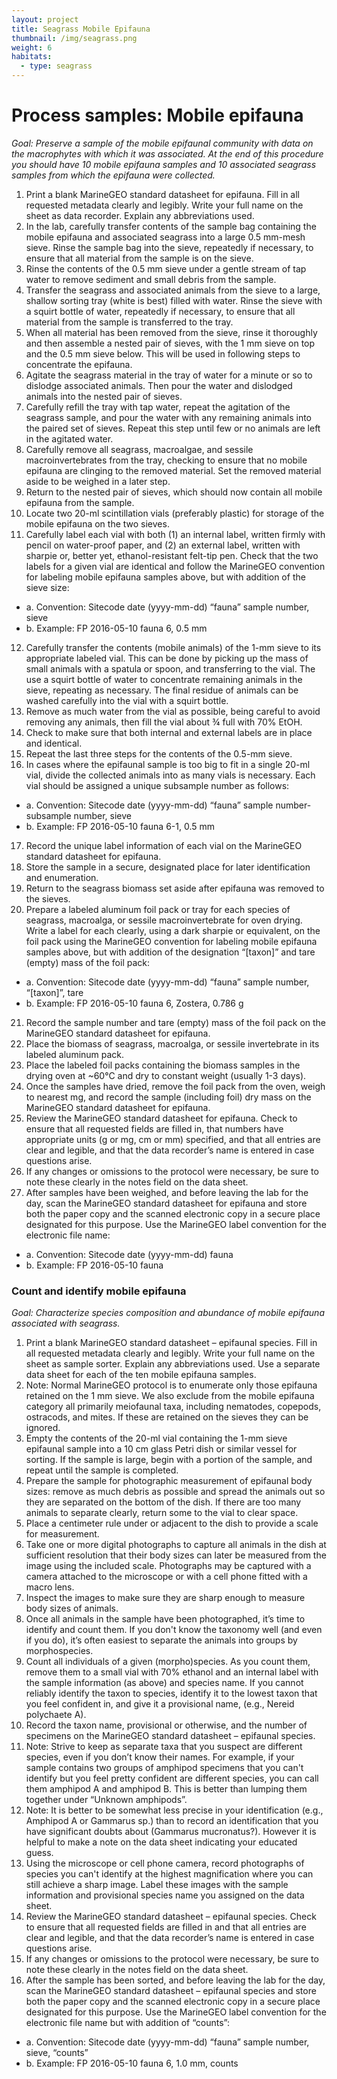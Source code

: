 ```yaml
---
layout: project
title: Seagrass Mobile Epifauna
thumbnail: /img/seagrass.png
weight: 6
habitats:
  - type: seagrass
---
```


# Process samples: Mobile epifauna
*Goal: Preserve a sample of the mobile epifaunal community with data on the macrophytes with which it was associated. At the end of this procedure you should have 10 mobile epifauna samples and 10 associated seagrass samples from which the epifauna were collected.*
  1.	Print a blank MarineGEO standard datasheet for epifauna. Fill in all requested metadata clearly and legibly. Write your full name on the sheet as data recorder. Explain any abbreviations used.
  2.	In the lab, carefully transfer contents of the sample bag containing the mobile epifauna and associated seagrass into a large 0.5 mm-mesh sieve. Rinse the sample bag into the sieve, repeatedly if necessary, to ensure that all material from the sample is on the sieve.
  3.	Rinse the contents of the 0.5 mm sieve under a gentle stream of tap water to remove sediment and small debris from the sample.
  4.	Transfer the seagrass and associated animals from the sieve to a large, shallow sorting tray (white is best) filled with water. Rinse the sieve with a squirt bottle of water, repeatedly if necessary, to ensure that all material from the sample is transferred to the tray.
  5.	When all material has been removed from the sieve, rinse it thoroughly and then assemble a nested pair of sieves, with the 1 mm sieve on top and the 0.5 mm sieve below. This will be used in following steps to concentrate the epifauna.
  6.	Agitate the seagrass material in the tray of water for a minute or so to dislodge associated animals. Then pour the water and dislodged animals into the nested pair of sieves.
  7.	Carefully refill the tray with tap water, repeat the agitation of the seagrass sample, and pour the water with any remaining animals into the paired set of sieves. Repeat this step until few or no animals are left in the agitated water.
  8.	Carefully remove all seagrass, macroalgae, and sessile macroinvertebrates from the tray, checking to ensure that no mobile epifauna are clinging to the removed material. Set the removed material aside to be weighed in a later step.
  9.	Return to the nested pair of sieves, which should now contain all mobile epifauna from the sample.
  10.	Locate two 20-ml scintillation vials (preferably plastic) for storage of the mobile epifauna on the two sieves.
  11.	Carefully label each vial with both (1) an internal label, written firmly with pencil on water-proof paper, and (2) an external label, written with sharpie or, better yet, ethanol-resistant felt-tip pen. Check that the two labels for a given vial are identical and follow the MarineGEO convention for labeling mobile epifauna samples above, but with addition of the sieve size:
  - a.	Convention: Sitecode date (yyyy-mm-dd) “fauna” sample number, sieve
  - b.  Example: FP 2016-05-10 fauna 6, 0.5 mm  
  12.	Carefully transfer the contents (mobile animals) of the 1-mm sieve to its appropriate labeled vial. This can be done by picking up the mass of small animals with a spatula or spoon, and transferring to the vial. The use a squirt bottle of water to concentrate remaining animals in the sieve, repeating as necessary. The final residue of animals can be washed carefully into the vial with a squirt bottle.
  13.	Remove as much water from the vial as possible, being careful to avoid removing any animals, then fill the vial about ¾ full with 70% EtOH.
  14.	Check to make sure that both internal and external labels are in place and identical.  
  15.	Repeat the last three steps for the contents of the 0.5-mm sieve.
  16.	In cases where the epifaunal sample is too big to fit in a single 20-ml vial, divide the collected animals into as many vials is necessary. Each vial should be assigned a unique subsample number as follows:
  - a.	Convention: Sitecode date (yyyy-mm-dd) “fauna” sample number-subsample number, sieve
  - b.	Example: FP 2016-05-10 fauna 6-1, 0.5 mm  
  17. Record the unique label information of each vial on the MarineGEO standard datasheet for epifauna.
  18.	Store the sample in a secure, designated place for later identification and enumeration.  
  19.	Return to the seagrass biomass set aside after epifauna was removed to the sieves.
  20.	Prepare a labeled aluminum foil pack or tray for each species of seagrass, macroalga, or sessile macroinvertebrate for oven drying. Write a label for each clearly, using a dark sharpie or equivalent, on the foil pack using the MarineGEO convention for labeling mobile epifauna samples above, but with addition of the designation “[taxon]” and tare (empty) mass of the foil pack:
  - a.	Convention: Sitecode date (yyyy-mm-dd) “fauna” sample number, “[taxon]”, tare
  - b.	Example: FP 2016-05-10 fauna 6, Zostera, 0.786 g
  21.	Record the sample number and tare (empty) mass of the foil pack on the MarineGEO standard datasheet for epifauna.
  22.	Place the biomass of seagrass, macroalga, or sessile invertebrate in its labeled aluminum pack.
  23.	Place the labeled foil packs containing the biomass samples in the drying oven at ~60°C and dry to constant weight (usually 1-3 days).
  24.	Once the samples have dried, remove the foil pack from the oven, weigh to nearest mg, and record the sample (including foil) dry mass on the MarineGEO standard datasheet for epifauna.
  25.	Review the MarineGEO standard datasheet for epifauna. Check to ensure that all requested fields are filled in, that numbers have appropriate units (g or mg, cm or mm) specified, and that all entries are clear and legible, and that the data recorder’s name is entered in case questions arise.  
  26.	If any changes or omissions to the protocol were necessary, be sure to note these clearly in the notes field on the data sheet.
  27.	After samples have been weighed, and before leaving the lab for the day, scan the MarineGEO standard datasheet for epifauna and store both the paper copy and the scanned electronic copy in a secure place designated for this purpose. Use the MarineGEO label convention for the electronic file name:  
  - a.	Convention: Sitecode date (yyyy-mm-dd) fauna
  - b.	Example: FP 2016-05-10 fauna


### Count and identify mobile epifauna
*Goal: Characterize species composition and abundance of mobile epifauna associated with seagrass.*
  1.	Print a blank MarineGEO standard datasheet – epifaunal species. Fill in all requested metadata clearly and legibly. Write your full name on the sheet as sample sorter. Explain any abbreviations used. Use a separate data sheet for each of the ten mobile epifauna samples.
  2.	Note: Normal MarineGEO protocol is to enumerate only those epifauna retained on the 1 mm sieve. We also exclude from the mobile epifauna category all primarily meiofaunal taxa, including nematodes, copepods, ostracods, and mites. If these are retained on the sieves they can be ignored.  
  3.	Empty the contents of the 20-ml vial containing the 1-mm sieve epifaunal sample into a 10 cm glass Petri dish or similar vessel for sorting. If the sample is large, begin with a portion of the sample, and repeat until the sample is completed.
  4.	Prepare the sample for photographic measurement of epifaunal body sizes: remove as much debris as possible and spread the animals out so they are separated on the bottom of the dish. If there are too many animals to separate clearly, return some to the vial to clear space.
  5.	Place a centimeter rule under or adjacent to the dish to provide a scale for measurement.
  6.	Take one or more digital photographs to capture all animals in the dish at sufficient resolution that their body sizes can later be measured from the image using the included scale. Photographs may be captured with a camera attached to the microscope or with a cell phone fitted with a macro lens.
  7.	Inspect the images to make sure they are sharp enough to measure body sizes of animals.
  8.	Once all animals in the sample have been photographed, it’s time to identify and count them. If you don't know the taxonomy well (and even if you do), it’s often easiest to separate the animals into groups by morphospecies.  
  9.	Count all individuals of a given (morpho)species. As you count them, remove them to a small vial with 70% ethanol and an internal label with the sample information (as above) and species name. If you cannot reliably identify the taxon to species, identify it to the lowest taxon that you feel confident in, and give it a provisional name, (e.g., Nereid polychaete A).  
  10.	Record the taxon name, provisional or otherwise, and the number of specimens on the MarineGEO standard datasheet – epifaunal species.
  11.	Note: Strive to keep as separate taxa that you suspect are different species, even if you don’t know their names. For example, if your sample contains two groups of amphipod specimens that you can't identify but you feel pretty confident are different species, you can call them amphipod A and amphipod B. This is better than lumping them together under “Unknown amphipods”.  
  12.	Note: It is better to be somewhat less precise in your identification (e.g., Amphipod A or Gammarus sp.) than to record an identification that you have significant doubts about (Gammarus mucronatus?). However it is helpful to make a note on the data sheet indicating your educated guess.  
  13.	Using the microscope or cell phone camera, record photographs of species you can't identify at the highest magnification where you can still achieve a sharp image. Label these images with the sample information and provisional species name you assigned on the data sheet.
  14.	Review the MarineGEO standard datasheet – epifaunal species. Check to ensure that all requested fields are filled in and that all entries are clear and legible, and that the data recorder’s name is entered in case questions arise.
  15.	If any changes or omissions to the protocol were necessary, be sure to note these clearly in the notes field on the data sheet.
  16.	After the sample has been sorted, and before leaving the lab for the day, scan the MarineGEO standard datasheet – epifaunal species and store both the paper copy and the scanned electronic copy in a secure place designated for this purpose. Use the MarineGEO label convention for the electronic file name but with addition of “counts”:  
  - a.	Convention: Sitecode date (yyyy-mm-dd) “fauna” sample number, sieve, “counts”
  - b.	Example: FP 2016-05-10 fauna 6, 1.0 mm, counts
